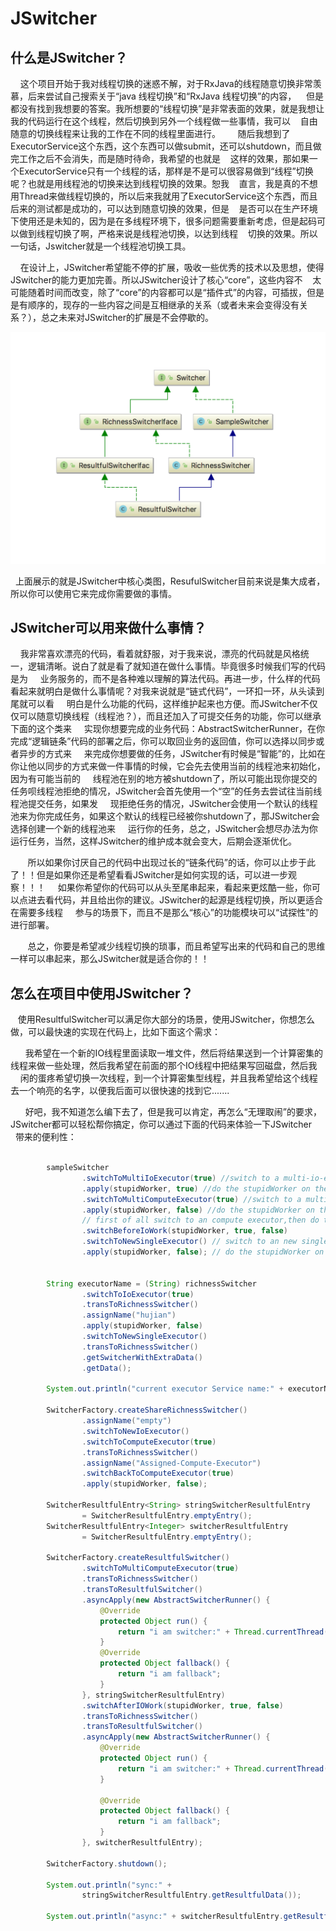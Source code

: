# JSwitcher

## 什么是JSwitcher？

       这个项目开始于我对线程切换的迷惑不解，对于RxJava的线程随意切换非常羡慕，后来尝试自己搜索关于“java 线程切换”和“RxJava 线程切换”的内容，
    但是都没有找到我想要的答案。我所想要的“线程切换”是非常表面的效果，就是我想让我的代码运行在这个线程，然后切换到另外一个线程做一些事情，我可以
    自由随意的切换线程来让我的工作在不同的线程里面进行。
       随后我想到了ExecutorService这个东西，这个东西可以做submit，还可以shutdown，而且做完工作之后不会消失，而是随时待命，我希望的也就是
    这样的效果，那如果一个ExecutorService只有一个线程的话，那样是不是可以很容易做到“线程”切换呢？也就是用线程池的切换来达到线程切换的效果。恕我
    直言，我是真的不想用Thread来做线程切换的，所以后来我就用了ExecutorService这个东西，而且后来的测试都是成功的，可以达到随意切换的效果，但是
    是否可以在生产环境下使用还是未知的，因为是在多线程环境下，很多问题需要重新考虑，但是起码可以做到线程切换了啊，严格来说是线程池切换，以达到线程
    切换的效果。所以一句话，Jswitcher就是一个线程池切换工具。

 
       在设计上，JSwitcher希望能不停的扩展，吸收一些优秀的技术以及思想，使得JSwitcher的能力更加完善。所以JSwitcher设计了核心“core”，这些内容不
    太可能随着时间而改变，除了“core”的内容都可以是“插件式”的内容，可插拔，但是是有顺序的，现存的一些内容之间是互相继承的关系（或者未来会变得没有关   系？），总之未来对JSwitcher的扩展是不会停歇的。
    
 ![image](https://github.com/pandening/JSwitcher/blob/master/src/main/resources/class-structure.png)   
    
     上面展示的就是JSwitcher中核心类图，ResufulSwitcher目前来说是集大成者，所以你可以使用它来完成你需要做的事情。



## JSwitcher可以用来做什么事情？

        我非常喜欢漂亮的代码，看着就舒服，对于我来说，漂亮的代码就是风格统一，逻辑清晰。说白了就是看了就知道在做什么事情。毕竟很多时候我们写的代码是为
     业务服务的，而不是各种难以理解的算法代码。再进一步，什么样的代码看起来就明白是做什么事情呢？对我来说就是“链式代码”，一环扣一环，从头读到尾就可以看
     明白是什么功能的代码，这样维护起来也方便。而JSwitcher不仅仅可以随意切换线程（线程池？），而且还加入了可提交任务的功能，你可以继承下面的这个类来      实现你想要完成的业务代码：AbstractSwitcherRunner，在你完成“逻辑链条”代码的部署之后，你可以取回业务的返回值，你可以选择以同步或者异步的方式来
     来完成你想要做的任务，JSwitcher有时候是“智能”的，比如在你让他以同步的方式来做一件事情的时候，它会先去使用当前的线程池来初始化，因为有可能当前的      线程池在别的地方被shutdown了，所以可能出现你提交的任务呗线程池拒绝的情况，JSwitcher会首先使用一个“空”的任务去尝试往当前线程池提交任务，如果发      现拒绝任务的情况，JSwitcher会使用一个默认的线程池来为你完成任务，如果这个默认的线程已经被你shutdown了，那JSwitcher会选择创建一个新的线程池来      运行你的任务，总之，JSwitcher会想尽办法为你运行任务，当然，这样JSwitcher的维护成本就会变大，后期会逐渐优化。
     
        所以如果你讨厌自己的代码中出现过长的“链条代码”的话，你可以止步于此了！！但是如果你还是希望看看JSwitcher是如何实现的话，可以进一步观察！！！
     如果你希望你的代码可以从头至尾串起来，看起来更炫酷一些，你可以点进去看代码，并且给出你的建议。JSwitcher的起源是线程切换，所以更适合在需要多线程
     参与的场景下，而且不是那么“核心”的功能模块可以“试探性”的进行部署。
     
        总之，你要是希望减少线程切换的琐事，而且希望写出来的代码和自己的思维一样可以串起来，那么JSwitcher就是适合你的！！



## 怎么在项目中使用JSwitcher？

    使用ResultfulSwitcher可以满足你大部分的场景，使用JSwitcher，你想怎么做，可以最快速的实现在代码上，比如下面这个需求：
    
       我希望在一个新的IO线程里面读取一堆文件，然后将结果送到一个计算密集的线程来做一些处理，然后我希望在前面的那个IO线程中把结果写回磁盘，然后我
       闲的蛋疼希望切换一次线程，到一个计算密集型线程，并且我希望给这个线程去一个响亮的名字，以便我后面可以很快速的找到它.......
       
       好吧，我不知道怎么编下去了，但是我可以肯定，再怎么“无理取闹”的要求，JSwitcher都可以轻松帮你搞定，你可以通过下面的代码来体验一下JSwitcher
       带来的便利性：
       
       
```java

        sampleSwitcher
                .switchToMultiIoExecutor(true) //switch to a multi-io-executor[first executorService]
                .apply(stupidWorker, true) //do the stupidWorker on the multi-io-executor executorService
                .switchToMultiComputeExecutor(true) //switch to a multi-compute-executor
                .apply(stupidWorker, false) //do the stupidWorker on the multi-compute-executor
                // first of all switch to an compute executor,then do the stupidWorker on the new compute executorService
                .switchBeforeIoWork(stupidWorker, true, false)
                .switchToNewSingleExecutor() // switch to an new single executor
                .apply(stupidWorker, false); // do the stupidWorker on the single executorService


        String executorName = (String) richnessSwitcher
                .switchToIoExecutor(true)
                .transToRichnessSwitcher()
                .assignName("hujian")
                .apply(stupidWorker, false)
                .switchToNewSingleExecutor()
                .transToRichnessSwitcher()
                .getSwitcherWithExtraData()
                .getData();

        System.out.println("current executor Service name:" + executorName);

        SwitcherFactory.createShareRichnessSwitcher()
                .assignName("empty")
                .switchToNewIoExecutor()
                .switchToComputeExecutor(true)
                .transToRichnessSwitcher()
                .assignName("Assigned-Compute-Executor")
                .switchBackToComputeExecutor(true)
                .apply(stupidWorker, false);

        SwitcherResultfulEntry<String> stringSwitcherResultfulEntry
                = SwitcherResultfulEntry.emptyEntry();
        SwitcherResultfulEntry<Integer> switcherResultfulEntry
                = SwitcherResultfulEntry.emptyEntry();

        SwitcherFactory.createResultfulSwitcher()
                .switchToMultiComputeExecutor(true)
                .transToRichnessSwitcher()
                .transToResultfulSwitcher()
                .asyncApply(new AbstractSwitcherRunner() {
                    @Override
                    protected Object run() {
                        return "i am switcher:" + Thread.currentThread().getName();
                    }
                    @Override
                    protected Object fallback() {
                        return "i am fallback";
                    }
                }, stringSwitcherResultfulEntry)
                .switchAfterIOWork(stupidWorker, true, false)
                .transToRichnessSwitcher()
                .transToResultfulSwitcher()
                .asyncApply(new AbstractSwitcherRunner() {
                    @Override
                    protected Object run() {
                        return "i am switcher:" + Thread.currentThread().getName();
                    }

                    @Override
                    protected Object fallback() {
                        return "i am fallback";
                    }
                }, switcherResultfulEntry);

        SwitcherFactory.shutdown();

        System.out.println("sync:" +
                stringSwitcherResultfulEntry.getResultfulData());

        System.out.println("async:" + switcherResultfulEntry.getResultfulData());


```




